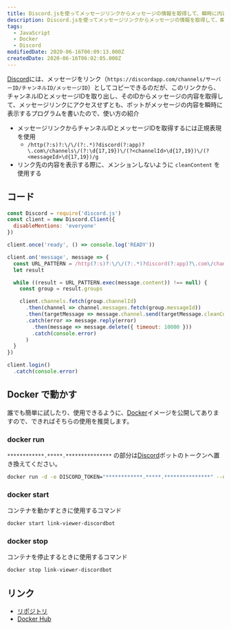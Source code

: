```yaml
---
title: Discord.jsを使ってメッセージリンクからメッセージの情報を取得して、瞬時に内容を表示するDiscordボットを作った。
description: Discord.jsを使ってメッセージリンクからメッセージの情報を取得して、瞬時に内容を表示するDiscordボットを作った。
tags:
  - JavaScript
  - Docker
  - Discord
modifiedDate: 2020-06-16T06:09:13.000Z
createdDate: 2020-06-16T06:02:05.000Z
---
```


[Discord](/tags/discord)には、メッセージをリンク（`https://discordapp.com/channels/サーバーID/チャンネルID/メッセージID`）としてコピーできるのだが、このリンクから、チャンネルIDとメッセージIDを取り出し、そのIDからメッセージの内容を取得して、メッセージリンクにアクセスせずとも、ボットがメッセージの内容を瞬時に表示するプログラムを書いたので、使い方の紹介

- メッセージリンクからチャンネルIDとメッセージIDを取得するには正規表現を使用
  - `/http(?:s)?:\/\/(?:.*)?discord(?:app)?\.com\/channels\/(?:\d{17,19})\/(?<channelId>\d{17,19})\/(?<messageId>\d{17,19})/g`
- リンク先の内容を表示する際に、メンションしないように `cleanContent` を使用する

## コード

```js
const Discord = require('discord.js')
const client = new Discord.Client({
  disableMentions: 'everyone'
})

client.once('ready', () => console.log('READY'))

client.on('message', message => {
  const URL_PATTERN = /http(?:s)?:\/\/(?:.*)?discord(?:app)?\.com\/channels\/(?:\d{17,19})\/(?<channelId>\d{17,19})\/(?<messageId>\d{17,19})/g
  let result

  while ((result = URL_PATTERN.exec(message.content)) !== null) {
    const group = result.groups

    client.channels.fetch(group.channelId)
      .then(channel => channel.messages.fetch(group.messageId))
      .then(targetMessage => message.channel.send(targetMessage.cleanContent, [ ...targetMessage.attachments.values(), ...targetMessage.embeds ]))
      .catch(error => message.reply(error)
        .then(message => message.delete({ timeout: 10000 }))
        .catch(console.error)
      )
  }
})

client.login()
  .catch(console.error)
```

## Docker で動かす

誰でも簡単に試したり、使用できるように、[Docker](/tags/docker)イメージを公開してありますので、できればそちらの使用を推奨します。

### docker run

`************.*****.***************` の部分は[Discord](/tags/discord)ボットのトークンへ置き換えてください。

```bash
docker run -d -e DISCORD_TOKEN="************.*****.***************" --name link-viewer-discordbot inkohx/link-viewer-discordbot:latest
```

### docker start

コンテナを動かすときに使用するコマンド

```bash
docker start link-viewer-discordbot
```

### docker stop

コンテナを停止するときに使用するコマンド

```bash
docker stop link-viewer-discordbot
```

## リンク

- [リポジトリ](https://github.com/InkoHX/discord-link-viewer)
- [Docker Hub](https://hub.docker.com/r/inkohx/link-viewer-discordbot)
